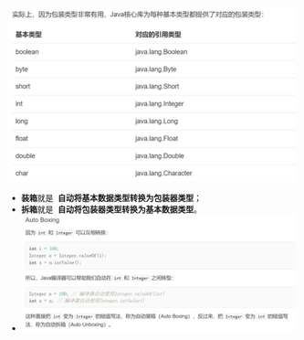 ![](attachments/Pasted%20image%2020230301135114.png)
- **装箱**就是  **自动将基本数据类型转换为包装器类型**；
- **拆箱**就是  **自动将包装器类型转换为基本数据类型**。
- ![](attachments/Pasted%20image%2020230301135041.png)